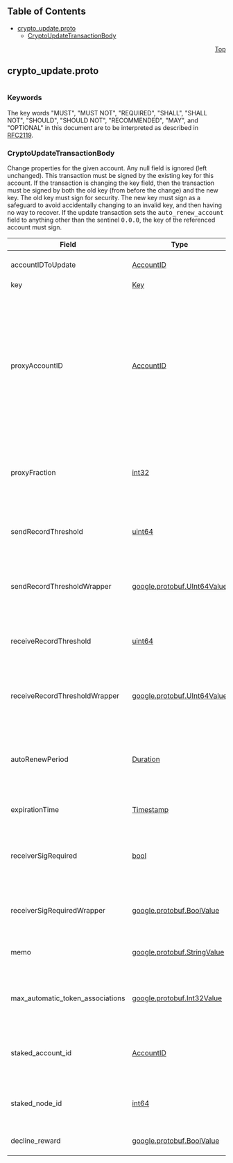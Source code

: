 ## Table of Contents

- [crypto_update.proto](#crypto_update-proto)
    - [CryptoUpdateTransactionBody](#proto-CryptoUpdateTransactionBody)
  



<a name="crypto_update-proto"></a>
<p align="right"><a href="#top">Top</a></p>

## crypto_update.proto
#

### Keywords
The key words "MUST", "MUST NOT", "REQUIRED", "SHALL", "SHALL NOT",
"SHOULD", "SHOULD NOT", "RECOMMENDED", "MAY", and "OPTIONAL" in this
document are to be interpreted as described in [RFC2119](https://www.ietf.org/rfc/rfc2119).


<a name="proto-CryptoUpdateTransactionBody"></a>

### CryptoUpdateTransactionBody
Change properties for the given account. Any null field is ignored (left unchanged). This
transaction must be signed by the existing key for this account. If the transaction is changing
the key field, then the transaction must be signed by both the old key (from before the change)
and the new key. The old key must sign for security. The new key must sign as a safeguard to
avoid accidentally changing to an invalid key, and then having no way to recover.
If the update transaction sets the <tt>auto_renew_account</tt> field to anything other
than the sentinel <tt>0.0.0</tt>, the key of the referenced account must sign.


| Field | Type | Label | Description |
| ----- | ---- | ----- | ----------- |
| accountIDToUpdate | [AccountID](#proto-AccountID) |  | The account ID which is being updated in this transaction |
| key | [Key](#proto-Key) |  | The new key |
| proxyAccountID | [AccountID](#proto-AccountID) |  | **Deprecated.** [Deprecated] ID of the account to which this account is proxy staked. If proxyAccountID is null, or is an invalid account, or is an account that isn't a node, then this account is automatically proxy staked to a node chosen by the network, but without earning payments. If the proxyAccountID account refuses to accept proxy staking , or if it is not currently running a node, then it will behave as if proxyAccountID was null. |
| proxyFraction | [int32](#int32) |  | **Deprecated.** [Deprecated]. Payments earned from proxy staking are shared between the node and this account, with proxyFraction / 10000 going to this account |
| sendRecordThreshold | [uint64](#uint64) |  | **Deprecated.** [Deprecated]. The new threshold amount (in tinybars) for which an account record is created for any send/withdraw transaction |
| sendRecordThresholdWrapper | [google.protobuf.UInt64Value](#google-protobuf-UInt64Value) |  | **Deprecated.** [Deprecated]. The new threshold amount (in tinybars) for which an account record is created for any send/withdraw transaction |
| receiveRecordThreshold | [uint64](#uint64) |  | **Deprecated.** [Deprecated]. The new threshold amount (in tinybars) for which an account record is created for any receive/deposit transaction. |
| receiveRecordThresholdWrapper | [google.protobuf.UInt64Value](#google-protobuf-UInt64Value) |  | **Deprecated.** [Deprecated]. The new threshold amount (in tinybars) for which an account record is created for any receive/deposit transaction. |
| autoRenewPeriod | [Duration](#proto-Duration) |  | The duration in which it will automatically extend the expiration period. If it doesn't have enough balance, it extends as long as possible. If it is empty when it expires, then it is deleted. |
| expirationTime | [Timestamp](#proto-Timestamp) |  | The new expiration time to extend to (ignored if equal to or before the current one) |
| receiverSigRequired | [bool](#bool) |  | **Deprecated.** [Deprecated] Do NOT use this field to set a false value because the server cannot distinguish from the default value. Use receiverSigRequiredWrapper field for this purpose. |
| receiverSigRequiredWrapper | [google.protobuf.BoolValue](#google-protobuf-BoolValue) |  | If true, this account's key must sign any transaction depositing into this account (in addition to all withdrawals) |
| memo | [google.protobuf.StringValue](#google-protobuf-StringValue) |  | If set, the new memo to be associated with the account (UTF-8 encoding max 100 bytes) |
| max_automatic_token_associations | [google.protobuf.Int32Value](#google-protobuf-Int32Value) |  | The maximum number of tokens that an Account can be implicitly associated with. Up to a 1000 including implicit and explicit associations. |
| staked_account_id | [AccountID](#proto-AccountID) |  | ID of the new account to which this account is staking. If set to the sentinel <tt>0.0.0</tt> AccountID, this field removes this account's staked account ID. |
| staked_node_id | [int64](#int64) |  | ID of the new node this account is staked to. If set to the sentinel <tt>-1</tt>, this field removes this account's staked node ID. |
| decline_reward | [google.protobuf.BoolValue](#google-protobuf-BoolValue) |  | If true, the account declines receiving a staking reward. The default value is false. |





 <!-- end messages -->

 <!-- end enums -->

 <!-- end HasExtensions -->

 <!-- end services -->


